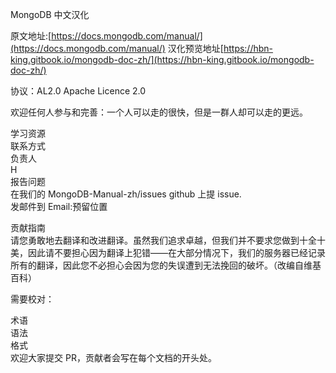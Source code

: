 
MongoDB  中文汉化  


原文地址:[https://docs.mongodb.com/manual/](https://docs.mongodb.com/manual/)
汉化预览地址[https://hbn-king.gitbook.io/mongodb-doc-zh/](https://hbn-king.gitbook.io/mongodb-doc-zh/)

协议：AL2.0  Apache Licence 2.0

欢迎任何人参与和完善：一个人可以走的很快，但是一群人却可以走的更远。

学习资源  
联系方式   
负责人  
H   
报告问题  
在我们的 MongoDB-Manual-zh/issues github 上提 issue.  
发邮件到 Email:预留位置    

贡献指南  
请您勇敢地去翻译和改进翻译。虽然我们追求卓越，但我们并不要求您做到十全十美，因此请不要担心因为翻译上犯错——在大部分情况下，我们的服务器已经记录所有的翻译，因此您不必担心会因为您的失误遭到无法挽回的破坏。（改编自维基百科）  

需要校对：  

术语  
语法  
格式  
欢迎大家提交 PR，贡献者会写在每个文档的开头处。  


